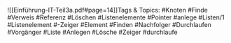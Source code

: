 
![[Einführung-IT-Teil3a.pdf#page=14]]Tags & Topics:
   #Knoten
   #Finde
   #Verweis
   #Referenz
   #Löschen
   #Listenelemente
   #Pointer
   #anlege
   #Listen/1
   #Listenelement
   #-Zeiger
   #Element
   #Finden
   #Nachfolger
   #Durchlaufen
   #Vorgänger
   #Liste
   #Anlegen
   #Lösche
   #Zeiger
   #durchlaufe